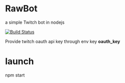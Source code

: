 # RawBot
a simple Twitch bot in nodejs

[![Build Status](https://travis-ci.com/gartcimore/rawbot.svg?branch=master)](https://travis-ci.com/gartcimore/rawbot)

Provide twitch oauth api key through env key __oauth_key__
# launch
npm start